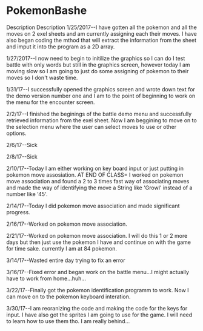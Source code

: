 # PokemonBashe
Description
Description 1/25/2017--I have gotten all the pokemon and all the moves on 2 exel sheets and am currently assigning each their moves. I have also began coding the mthod that will extract the information from the sheet and imput it into the program as a 2D array.

1/27/2017--I now need to begin to initilize the graphics so I can do I test battle with only words but still in the graphics screen, 
however today I am moving slow so I am going to just do some assigning of pokemon to their moves so I don't waste time.
 
 
 1/31/17--I successfully opened the graphics screen and wrote down text for the demo version number one and I am to the point of beginning to work on the menu for the encounter screen.
 
 2/2/17--I finished the beginings of the battle demo menu  and successfully retrieved information from the exel sheet. Now I am beggining to move on to the selection menu where the user can select moves to use or other options. 

2/6/17--Sick

2/8/17--Sick

2/10/17--Today I am either working on key board input or just putting in pokemon move assosiation.
AT END OF CLASS= I worked on pokemon move association and found a 2 to 3 times fast way of associating moves and made the way of identifying the move a String like 'Growl' instead of a number like '45'.

2/14/17--Today I did pokemon move association and made significant progress.

2/16/17--Worked on pokemon move association.

2/21/17--Worked on pokemon move association. I will do this 1 or 2 more days but then just use the pokemon I have and continue on with the game for time sake. currently I am at 84 pokemon.

3/14/17--Wasted entire day trying to fix an error

3/16/17--Fixed error and began work on the battle menu...I might actually have to work from home...huh...

3/22/17--Finally got the pokemon identification programm to work. Now I can move on to the pokemon keyboard interation.

3/30/17--I am reoranizing the code and making the code for the keys for input. I have also got the sprites I am going to use for the game. I will need to learn how to use them tho. I am really behind...

